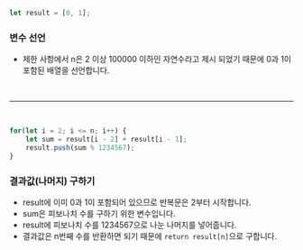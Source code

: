 ```js
let result = [0, 1];
```

### 변수 선언
- 제한 사항에서 n은 2 이상 100000 이하인 자연수라고 제시 되었기 때문에 0과 1이 포함된 배열을 선언합니다.

<br />

---

<br />

```js
for(let i = 2; i <= n; i++) {
    let sum = result[i - 2] + result[i - 1];
    result.push(sum % 1234567);
}
```

### 결과값(나머지) 구하기
- result에 이미 0과 1이 포함되어 있으므로 반복문은 2부터 시작합니다.
- sum은 피보나치 수를 구하기 위한 변수입니다.
- result에 피보나치 수를 1234567으로 나눈 나머지를 넣어줍니다.
- 결과값은 n번째 수를 반환하면 되기 때문에 `return result[n]`으로 구합니다.